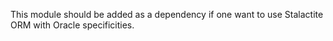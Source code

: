 This module should be added as a dependency if one want to use Stalactite ORM with Oracle specificities.
